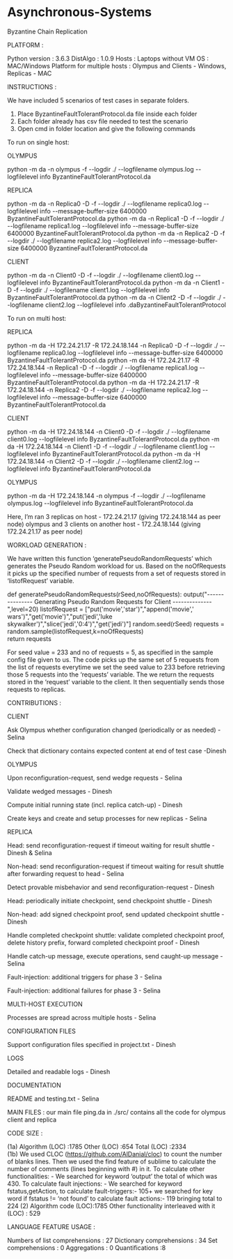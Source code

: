 # Asynchronous-Systems
Byzantine Chain Replication

PLATFORM : 

Python version : 3.6.3
DistAlgo : 1.0.9
Hosts : Laptops without VM
OS : MAC/Windows
Platform for multiple hosts : Olympus and Clients - Windows, Replicas - MAC



INSTRUCTIONS : 

We have included 5 scenarios of test cases in separate folders.
1. Place ByzantineFaultTolerantProtocol.da file inside each folder
2. Each folder already has csv file needed to test the scenario
3. Open cmd in folder location and give the following commands

To run on single host:

OLYMPUS

python -m da -n olympus -f --logdir ./ --logfilename olympus.log --logfilelevel info ByzantineFaultTolerantProtocol.da

REPLICA

python -m da -n Replica0 -D -f --logdir ./ --logfilename replica0.log --logfilelevel info --message-buffer-size 6400000 ByzantineFaultTolerantProtocol.da
python -m da -n Replica1 -D -f --logdir ./ --logfilename replica1.log --logfilelevel info --message-buffer-size 6400000 ByzantineFaultTolerantProtocol.da
python -m da -n Replica2 -D -f --logdir ./ --logfilename replica2.log --logfilelevel info --message-buffer-size 6400000 ByzantineFaultTolerantProtocol.da

CLIENT

python -m da -n Client0 -D -f --logdir ./ --logfilename client0.log --logfilelevel info ByzantineFaultTolerantProtocol.da
python -m da -n Client1 -D -f --logdir ./ --logfilename client1.log --logfilelevel info ByzantineFaultTolerantProtocol.da
python -m da -n Client2 -D -f --logdir ./ --logfilename client2.log --logfilelevel info .daByzantineFaultTolerantProtocol

To run on multi host:

REPLICA

python -m da -H 172.24.21.17 -R 172.24.18.144 -n Replica0 -D -f --logdir ./ --logfilename replica0.log --logfilelevel info --message-buffer-size 6400000 ByzantineFaultTolerantProtocol.da
python -m da -H 172.24.21.17 -R 172.24.18.144 -n Replica1 -D -f --logdir ./ --logfilename replica1.log --logfilelevel info --message-buffer-size 6400000 ByzantineFaultTolerantProtocol.da
python -m da -H 172.24.21.17 -R 172.24.18.144 -n Replica2 -D -f --logdir ./ --logfilename replica2.log --logfilelevel info --message-buffer-size 6400000 ByzantineFaultTolerantProtocol.da

CLIENT

python -m da -H 172.24.18.144 -n Client0 -D -f --logdir ./ --logfilename client0.log --logfilelevel info ByzantineFaultTolerantProtocol.da
python -m da -H 172.24.18.144 -n Client1 -D -f --logdir ./ --logfilename client1.log --logfilelevel info ByzantineFaultTolerantProtocol.da
python -m da -H 172.24.18.144 -n Client2 -D -f --logdir ./ --logfilename client2.log --logfilelevel info ByzantineFaultTolerantProtocol.da

OLYMPUS

python -m da -H 172.24.18.144 -n olympus -f --logdir ./ --logfilename olympus.log --logfilelevel info ByzantineFaultTolerantProtocol.da

Here, I’m ran 3 replicas on host - 172.24.21.17 (giving 172.24.18.144 as peer node)
olympus and 3 clients on another host - 172.24.18.144 (giving 172.24.21.17 as peer node)



WORKLOAD GENERATION :

We have written this function ‘generatePseudoRandomRequests’ which generates the Pseudo Random workload for us. Based on the noOfRequests it picks up the specified number of requests from a set of requests stored in ‘listofRequest’ variable.

def generatePseudoRandomRequests(rSeed,noOfRequests):
        output("--------------- Generating Pseudo Random Requests for Client --------------",level=20)
        listofRequest = ["put('movie','star')","append('movie',' wars')","get('movie')","put('jedi','luke    skywalker')","slice('jedi','0:4')","get('jedi')"]
        random.seed(rSeed)
        requests = random.sample(listofRequest,k=noOfRequests)        
        return requests

For seed value = 233 and no of requests = 5, as specified in the sample config file given to us.
The code picks up the same set of 5 requests from the list of requests everytime we set the seed value to 233 before retrieving those 5 requests into the ‘requests’ variable.
The  we return the requests stored in the ‘request’ variable to the client. It then sequentially sends those requests to replicas.



CONTRIBUTIONS :

CLIENT

Ask Olympus whether configuration changed (periodically or as needed) - Selina

Check that dictionary contains expected content at end of test case -Dinesh

OLYMPUS

Upon reconfiguration-request, send wedge requests - Selina

Validate wedged messages - Dinesh

Compute initial running state (incl. replica catch-up) - Dinesh

Create keys and create and setup processes for new replicas - Selina

REPLICA

Head: send reconfiguration-request if timeout waiting for result shuttle - Dinesh & Selina

Non-head: send reconfiguration-request if timeout waiting for result shuttle after forwarding request to head - Selina

Detect provable misbehavior and send reconfiguration-request - Dinesh

Head: periodically initiate checkpoint, send checkpoint shuttle - Dinesh

Non-head: add signed checkpoint proof, send updated checkpoint shuttle - Dinesh

Handle completed checkpoint shuttle: validate completed checkpoint proof, delete history prefix, forward completed checkpoint proof - Dinesh

Handle catch-up message, execute operations, send caught-up message - Selina

Fault-injection: additional triggers for phase 3 - Selina 

Fault-injection: additional failures for phase 3 - Selina

MULTI-HOST EXECUTION 

Processes are spread across multiple hosts - Selina

CONFIGURATION FILES 

Support configuration files specified in project.txt - Dinesh

LOGS 

Detailed and readable logs - Dinesh

DOCUMENTATION 

README and testing.txt - Selina

MAIN FILES : our main file ping.da in ./src/ contains all the code for olympus client and replica



CODE SIZE :

(1a) Algorithm (LOC) :1785
       Other (LOC) :654
       Total (LOC) :2334	
(1b) We used CLOC (https://github.com/AlDanial/cloc) to count the number of blanks lines.
       Then we used the find feature of sublime to calculate the number of comments (lines beginning with #) in it.
        To calculate other functionalities: - We searched for keyword ‘output’ the total of which was 430.
        To calculate fault injections: - We searched for keyword fstatus,getAction, to calculate fault-triggers:- 105+ we searched for key word if fstatus != ‘not found’ to calculate fault actions:- 119 bringing total to 224
(2) Algorithm code (LOC):1785
     Other functionality interleaved with it (LOC) : 529

LANGUAGE FEATURE USAGE :

Numbers of list comprehensions : 27
Dictionary comprehensions : 34
Set comprehensions : 0 
Aggregations : 0
Quantifications :8



